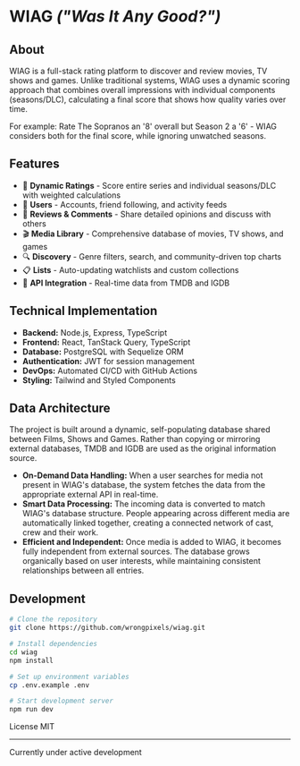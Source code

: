 # WIAG <i>("Was It Any Good?")</i>

## About

WIAG is a full-stack rating platform to discover and review movies, TV shows and games. Unlike traditional systems, WIAG uses a dynamic scoring approach that combines overall impressions with individual components (seasons/DLC), calculating a final score that shows how quality varies over time.

For example: Rate The Sopranos an '8' overall but Season 2 a '6' - WIAG considers both for the final score, while ignoring unwatched seasons.

## Features

- 🎯 **Dynamic Ratings** - Score entire series and individual seasons/DLC with weighted calculations
- 👤 **Users** - Accounts, friend following, and activity feeds
- 📝 **Reviews & Comments** - Share detailed opinions and discuss with others
- 🎬 **Media Library** - Comprehensive database of movies, TV shows, and games
- 🔍 **Discovery** - Genre filters, search, and community-driven top charts
- 📋 **Lists** - Auto-updating watchlists and custom collections
- 🔄 **API Integration** - Real-time data from TMDB and IGDB

## Technical Implementation

- **Backend:** Node.js, Express, TypeScript
- **Frontend:** React, TanStack Query, TypeScript
- **Database:** PostgreSQL with Sequelize ORM
- **Authentication:** JWT for session management
- **DevOps:** Automated CI/CD with GitHub Actions
- **Styling:** Tailwind and Styled Components

## Data Architecture

The project is built around a dynamic, self-populating database shared between Films, Shows and Games. Rather than copying or mirroring external databases, TMDB and IGDB are used as the original information source.

- **On-Demand Data Handling:** When a user searches for media not present in WIAG's database, the system fetches the data from the appropriate external API in real-time.
- **Smart Data Processing:** The incoming data is converted to match WIAG's database structure. People appearing across different media are automatically linked together, creating a connected network of cast, crew and their work.
- **Efficient and Independent:** Once media is added to WIAG, it becomes fully independent from external sources. The database grows organically based on user interests, while maintaining consistent relationships between all entries.

## Development

```bash
# Clone the repository
git clone https://github.com/wrongpixels/wiag.git

# Install dependencies
cd wiag
npm install

# Set up environment variables
cp .env.example .env

# Start development server
npm run dev
```

License
MIT

---

Currently under active development
